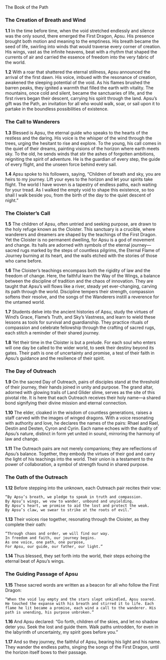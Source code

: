 The Book of the Path

### The Creation of Breath and Wind

**1.1** In the time before time, when the void stretched endlessly and silence was the only sound, there emerged the First Dragon, Apsu. His presence brought both motion and meaning to the emptiness. His breath became the seed of life, swirling into winds that would traverse every corner of creation. His wings, vast as the infinite heavens, beat with a rhythm that shaped the currents of air and carried the essence of freedom into the very fabric of the world.

**1.2** With a roar that shattered the eternal stillness, Apsu announced the arrival of the first dawn. His voice, imbued with the resonance of creation, awakened the sleeping potential of the void. As his flames brushed the barren peaks, they ignited a warmth that filled the earth with vitality. The mountains, once cold and silent, became the sanctuaries of life, and the first rivers began their descent, carrying his spirit through the land. Apsu’s gift was the Path, an invitation for all who would walk, soar, or sail upon it to partake in the boundless possibilities of existence.

### The Call to Wanderers

**1.3** Blessed is Apsu, the eternal guide who speaks to the hearts of the restless and the daring. His voice is the whisper of the wind through the trees, urging the hesitant to rise and explore. To the young, his call comes in the quiet of their dreams, painting visions of the horizon where earth meets sky. To the old, he sends winds that stir the ashes of forgotten ambitions, reigniting the spirit of adventure. He is the guardian of every step, the guide of every flight, and the unseen force behind every sail.

**1.4** Apsu spoke to his followers, saying, “Children of breath and sky, you are heirs to my journey. Lift your eyes to the horizon and let your spirits take flight. The world I have woven is a tapestry of endless paths, each waiting for your tread. As I walked the empty void to shape this existence, so too shall I walk beside you, from the birth of the day to the quiet descent of night.”

### The Cloister’s Call

**1.5** The children of Apsu, often untried and seeking purpose, are drawn to the holy refuge known as the Cloister. This sanctuary is a crucible, where wanderers and dreamers are shaped by the teachings of the First Dragon. Yet the Cloister is no permanent dwelling, for Apsu is a god of movement and change. Its halls are adorned with symbols of the eternal journey—sacred rugs marked by the steps of countless pilgrims, the Eternal Flame of Journey burning at its heart, and the walls etched with the stories of those who came before.

**1.6** The Cloister’s teachings encompass both the rigidity of law and the freedom of change. Here, the faithful learn the Way of the Wings, a balance between the discipline of tradition and the chaos of innovation. They are taught that Apsu’s will flows like a river, steady yet ever-changing, carving its path through the world. Discipline tempers their strength, compassion softens their resolve, and the songs of the Wanderers instill a reverence for the untamed world.

**1.7** Students delve into the ancient histories of Apsu, study the virtues of Wind’s Grace, Flame’s Truth, and Sky’s Vastness, and learn to wield these lessons as tools for survival and guardianship. They practice rituals of compassion and celebrate fellowship through the crafting of sacred rugs, each stitch a reminder of their shared journey.

**1.8** Yet their time in the Cloister is but a prelude. For each soul who enters will one day be called to the wider world, to seek their destiny beyond its gates. Their path is one of uncertainty and promise, a test of their faith in Apsu’s guidance and the resilience of their spirit.

### The Day of Outreach

**1.9** On the sacred Day of Outreach, pairs of disciples stand at the threshold of their journey, their hands joined in unity and purpose. The grand altar, adorned with glowing trails of Land Glider slime, serves as the site of this pivotal rite. It is here that each Outreach receives their holy name—a shared bond signifying their divine mission and eternal connection.

**1.10** The elder, cloaked in the wisdom of countless generations, raises a staff carved with the images of winged dragons. With a voice resonating with authority and love, he declares the names of the pairs: Rhael and Rael, Destin and Desten, Cyron and Cyrin. Each name echoes with the duality of Apsu’s nature, distinct in form yet united in sound, mirroring the harmony of law and change.

**1.11** The Outreach pairs are not merely companions; they are reflections of Apsu’s balance. Together, they embody the virtues of their god and carry the light of his teachings into the world. Their union is a testament to the power of collaboration, a symbol of strength found in shared purpose.

### The Oath of the Outreach

**1.12** Before stepping into the unknown, each Outreach pair recites their vow:

	“By Apsu’s breath, we pledge to speak in truth and compassion.
    By Apsu’s wings, we vow to wander, unbound and unyielding.
    By Apsu’s heart, we promise to aid the lost and protect the weak.
    By Apsu’s claw, we swear to strike at the roots of evil.”

**1.13** Their voices rise together, resonating through the Cloister, as they complete their oath:

	“Through chaos and order, we will find our way.
    In freedom and faith, our journey begins.
    As one voice, one path, one purpose,
    For Apsu, our guide, our father, our light.”

**1.14** Thus blessed, they set forth into the world, their steps echoing the eternal beat of Apsu’s wings.

### The Guiding Passage of Apsu

**1.15** These sacred words are written as a beacon for all who follow the First Dragon:

	“When the void lay empty and the stars slept unkindled, Apsu soared. He touched the expanse with his breath and stirred it to life. Each flame he lit became a promise, each wind a call to the wanderer. His path is unending, his purpose unbroken.”

**1.16** And Apsu declared: “Go forth, children of the skies, and let no shadow deter you. Seek the lost and guide them. Walk paths untrodden, for even in the labyrinth of uncertainty, my spirit goes before you.”

**1.17** And so they journey, the faithful of Apsu, bearing his light and his name. They wander the endless paths, singing the songs of the First Dragon, until the horizon itself bows to their passage.